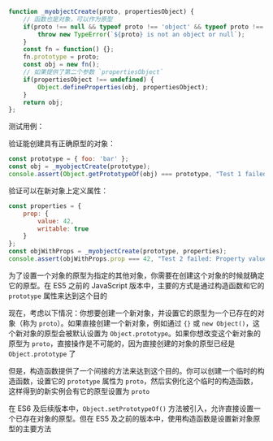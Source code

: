 ```JavaScript
function _myobjectCreate(proto, propertiesObject) {
	// 函数也是对象，可以作为原型
    if(proto !== null && typeof proto !== 'object' && typeof proto !== 'function') {
        throw new TypeError(`${proto} is not an object or null`);
    }
    const fn = function() {};
    fn.prototype = proto;
    const obj = new fn();
    // 如果提供了第二个参数 `propertiesObject`
    if(propertiesObject !== undefined) {
        Object.defineProperties(obj, propertiesObject);
    }
    return obj;
};
```

测试用例：

验证能创建具有正确原型的对象：

```JavaScript
const prototype = { foo: 'bar' };
const obj = _myobjectCreate(prototype);
console.assert(Object.getPrototypeOf(obj) === prototype, "Test 1 failed: Incorrect prototype.");
```

验证可以在新对象上定义属性：

```JavaScript
const properties = {
    prop: {
        value: 42,
        writable: true
    }
};
const objWithProps = _myobjectCreate(prototype, properties);
console.assert(objWithProps.prop === 42, "Test 2 failed: Property value is incorrect.");
```

为了设置一个对象的原型为指定的其他对象，你需要在创建这个对象的时候就确定它的原型。在 ES5 之前的 JavaScript 版本中，主要的方式是通过构造函数和它的 `prototype` 属性来达到这个目的

现在，考虑以下情况：你想要创建一个新对象，并设置它的原型为一个已存在的对象（称为 `proto`）。如果直接创建一个新对象，例如通过 `{}` 或 `new Object()`，这个新对象的原型会被默认设置为 `Object.prototype`。如果你想改变这个新对象的原型为 `proto`，直接操作是不可能的，因为直接创建的对象的原型已经是 `Object.prototype` 了

但是，构造函数提供了一个间接的方法来达到这个目的。你可以创建一个临时的构造函数，设置它的 `prototype` 属性为 `proto`，然后实例化这个临时的构造函数，这样得到的新实例会有它的原型设置为 `proto`

在 ES6 及后续版本中，`Object.setPrototypeOf()` 方法被引入，允许直接设置一个已存在对象的原型。但在 ES5 及之前的版本中，使用构造函数是设置新对象原型的主要方法
